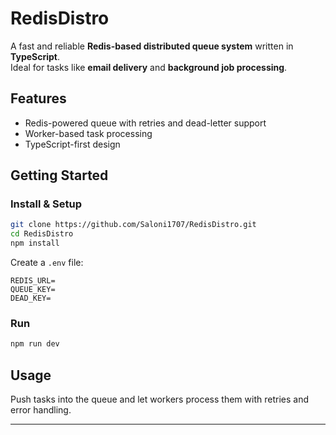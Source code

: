 # RedisDistro

A fast and reliable **Redis-based distributed queue system** written in **TypeScript**.  
Ideal for tasks like **email delivery** and **background job processing**.

## Features
- Redis-powered queue with retries and dead-letter support  
- Worker-based task processing  
- TypeScript-first design  

## Getting Started

### Install & Setup
```bash
git clone https://github.com/Saloni1707/RedisDistro.git
cd RedisDistro
npm install
```

Create a `.env` file:
```env
REDIS_URL=
QUEUE_KEY=
DEAD_KEY=
```

### Run
```bash
npm run dev
```

## Usage
Push tasks into the queue and let workers process them with retries and error handling.

---

